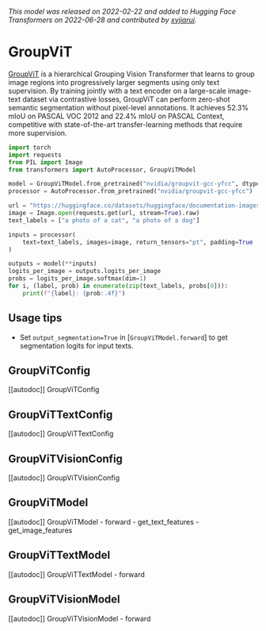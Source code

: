<!--Copyright 2022 NVIDIA and The HuggingFace Team. All rights reserved.

Licensed under the Apache License, Version 2.0 (the "License"); you may not use this file except in compliance with
the License. You may obtain a copy of the License at

http://www.apache.org/licenses/LICENSE-2.0

Unless required by applicable law or agreed to in writing, software distributed under the License is distributed on
an "AS IS" BASIS, WITHOUT WARRANTIES OR CONDITIONS OF ANY KIND, either express or implied. See the License for the
specific language governing permissions and limitations under the License.

⚠️ Note that this file is in Markdown but contain specific syntax for our doc-builder (similar to MDX) that may not be
rendered properly in your Markdown viewer.

-->
*This model was released on 2022-02-22 and added to Hugging Face Transformers on 2022-06-28 and contributed by [xvjiarui](https://huggingface.co/xvjiarui).*

# GroupViT

[GroupViT](https://huggingface.co/papers/2202.11094) is a hierarchical Grouping Vision Transformer that learns to group image regions into progressively larger segments using only text supervision. By training jointly with a text encoder on a large-scale image-text dataset via contrastive losses, GroupViT can perform zero-shot semantic segmentation without pixel-level annotations. It achieves 52.3% mIoU on PASCAL VOC 2012 and 22.4% mIoU on PASCAL Context, competitive with state-of-the-art transfer-learning methods that require more supervision.

<hfoptions id="usage">
<hfoption id="GroupViTModel">

```py
import torch
import requests
from PIL import Image
from transformers import AutoProcessor, GroupViTModel

model = GroupViTModel.from_pretrained("nvidia/groupvit-gcc-yfcc", dtype="auto")
processor = AutoProcessor.from_pretrained("nvidia/groupvit-gcc-yfcc")

url = "https://huggingface.co/datasets/huggingface/documentation-images/resolve/main/pipeline-cat-chonk.jpeg"
image = Image.open(requests.get(url, stream=True).raw)
text_labels = ["a photo of a cat", "a photo of a dog"]

inputs = processor(
    text=text_labels, images=image, return_tensors="pt", padding=True
)

outputs = model(**inputs)
logits_per_image = outputs.logits_per_image
probs = logits_per_image.softmax(dim=1)
for i, (label, prob) in enumerate(zip(text_labels, probs[0])):
    print(f"{label}: {prob:.4f}")
```

</hfoption>
</hfoptions>

## Usage tips

- Set `output_segmentation=True` in [`GroupViTModel.forward`] to get segmentation logits for input texts.

## GroupViTConfig

[[autodoc]] GroupViTConfig

## GroupViTTextConfig

[[autodoc]] GroupViTTextConfig

## GroupViTVisionConfig

[[autodoc]] GroupViTVisionConfig

## GroupViTModel

[[autodoc]] GroupViTModel
    - forward
    - get_text_features
    - get_image_features

## GroupViTTextModel

[[autodoc]] GroupViTTextModel
    - forward

## GroupViTVisionModel

[[autodoc]] GroupViTVisionModel
    - forward

